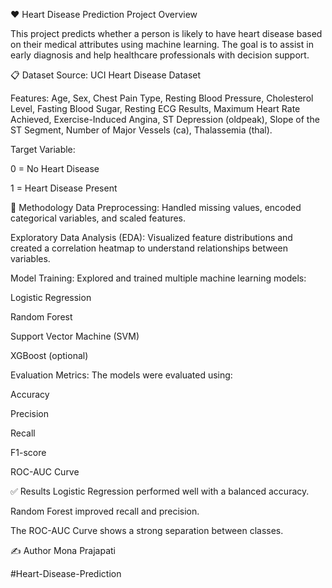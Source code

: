 ❤️ Heart Disease Prediction
Project Overview

This project predicts whether a person is likely to have heart disease based on their medical attributes using machine learning. The goal is to assist in early diagnosis and help healthcare professionals with decision support.

📋 Dataset
Source: UCI Heart Disease Dataset

Features: Age, Sex, Chest Pain Type, Resting Blood Pressure, Cholesterol Level, Fasting Blood Sugar, Resting ECG Results, Maximum Heart Rate Achieved, Exercise-Induced Angina, ST Depression (oldpeak), Slope of the ST Segment, Number of Major Vessels (ca), Thalassemia (thal).

Target Variable:

0 = No Heart Disease

1 = Heart Disease Present

🧠 Methodology
Data Preprocessing: Handled missing values, encoded categorical variables, and scaled features.

Exploratory Data Analysis (EDA): Visualized feature distributions and created a correlation heatmap to understand relationships between variables.

Model Training: Explored and trained multiple machine learning models:

Logistic Regression

Random Forest

Support Vector Machine (SVM)

XGBoost (optional)

Evaluation Metrics: The models were evaluated using:

Accuracy

Precision

Recall

F1-score

ROC-AUC Curve

✅ Results
Logistic Regression performed well with a balanced accuracy.

Random Forest improved recall and precision.

The ROC-AUC Curve shows a strong separation between classes.

✍️ Author
Mona Prajapati

#Heart-Disease-Prediction
